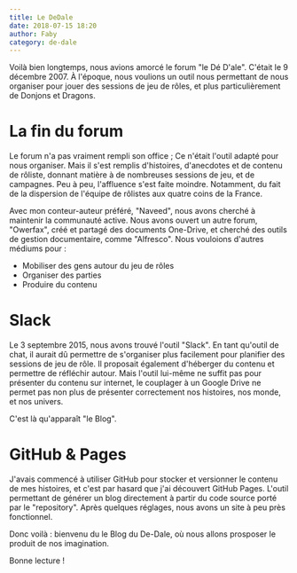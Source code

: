 ```yaml
---
title: Le DeDale
date: 2018-07-15 18:20
author: Faby
category: de-dale
---
```

Voilà bien longtemps, nous avions amorcé le forum "le Dé D'ale".
C'était le 9 décembre 2007. À l'époque, nous voulions un outil nous
permettant de nous organiser pour jouer des sessions de jeu de rôles,
et plus particulièrement de Donjons et Dragons.

# La fin du forum

Le forum n'a pas vraiment rempli son office ; Ce n'était l'outil adapté pour nous organiser.
Mais il s'est remplis d'histoires, d'anecdotes et de contenu de rôliste,
donnant matière à de nombreuses sessions de jeu, et de campagnes.
Peu à peu, l'affluence s'est faite moindre. Notamment, du fait de la
dispersion de l'équipe de rôlistes aux quatre coins de la France.

Avec mon conteur-auteur préféré, "Naveed", nous avons cherché à maintenir la communauté active.
Nous avons ouvert un autre forum, "Owerfax", créé et partagé des documents One-Drive, et cherché des outils
de gestion documentaire, comme "Alfresco".
Nous vouloions d'autres médiums pour :
- Mobiliser des gens autour du jeu de rôles
- Organiser des parties
- Produire du contenu

# Slack

Le 3 septembre 2015, nous avons trouvé l'outil "Slack".
En tant qu'outil de chat, il aurait dû permettre de s'organiser plus facilement pour planifier des sessions de jeu de rôle.
Il proposait également d'héberger du contenu et permettre de réfléchir autour.
Mais l'outil lui-même ne suffit pas pour présenter du contenu sur internet, le couplager à un
Google Drive ne permet pas non plus de présenter correctement nos histoires, nos monde, et nos univers.

C'est là qu'apparaît "le Blog".

# GitHub & Pages

J'avais commencé à utiliser GitHub pour stocker et versionner le contenu
de mes histoires, et c'est par hasard que j'ai découvert GitHub Pages.
L'outil permettant de générer un blog directement à partir du code source porté par le "repository".
Après quelques réglages, nous avons un site à peu près fonctionnel.

Donc voilà : bienvenu du le Blog du De-Dale, où nous allons prosposer le produit de nos imagination.

Bonne lecture !


